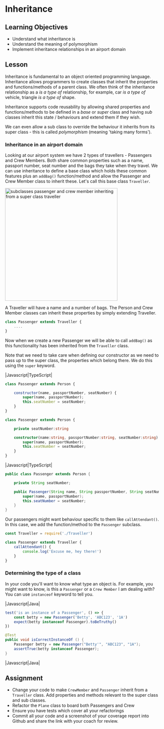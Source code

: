 # Inheritance

## Learning Objectives
* Understand what inheritance is
* Understand the meaning of polymorphism
* Implement inheritance relationships in an airport domain

## Lesson
Inheritance is fundamental to an object oriented programming language. Inheritance allows programmers to create classes that inherit the properties and functions/methods of a parent class. We often think of the inheritance relationship as a _is a type of_ relationship, for example, car _is a type of_ vehicle, triangle _is a type of_ shape. 

Inheritance supports code reusability by allowing shared properties and functions/methods to be defined in a _base_ or _super_ class and having _sub_ classes inherit this state / behaviours and extend them if they wish.

We can even allow a sub class to override the behaviour it inherits from its super class - this is called _polymorphism_ (meaning 'taking many forms').

### Inheritance in an airport domain

Looking at our airport system we have 2 types of travellers - Passengers and Crew Members. Both share common properties such as a name, passport number, seat number and the bags they take when they travel. We can use inheritance to define a base class which holds these common features plus an `addBag()` function/method and allow the Passenger and Crew Member class to inherit these. Let's call this base class `Traveller`.

<img width="368" alt="subclasses passenger and crew member inheriting from a super class traveller" src="https://user-images.githubusercontent.com/1316724/152109221-841e6503-2b53-40b8-82ed-1104378c92ff.png">

A Traveller will have a name and a number of bags. The Person and Crew Member classes can inherit these properties by simply extending Traveller.

```javascript
class Passenger extends Traveller {
    ....
}
```

Now when we create a new Passenger we will be able to call `addBag()` as this functionality has been inherited from the `Traveller` class. 

Note that we need to take care when defining our constructor as we need to pass up to the super class, the properties which belong there. We do this using the `super` keyword.

|Javascript|TypeScript|
```javascript
class Passenger extends Person {

    constructor(name, passportNumber, seatNumber) {
        super(name, passportNumber);
        this.seatNumber = seatNumber;
    }
}
```
```typescript
class Passenger extends Person {

    private seatNumber:string

    constructor(name:string, passportNumber:string, seatNumber:string) {
        super(name, passportNumber);
        this.seatNumber = seatNumber;
    }
}
```
|Javascript|TypeScript|

```java
public class Passenger extends Person {

    private String seatNumber;

    public Passenger(String name, String passportNumber, String seatNumber) {
        super(name, passportNumber);
        this.seatNumber = seatNumber;
    }
}
```
Our passengers might want behaviour specific to them like `callAttendant()`. In this case, we add the function/method to the `Passenger` subclass.

```javascript
const Traveller = require('./Traveller')

class Passenger extends Traveller {
    callAttendant() {
        console.log('Excuse me, hey there!')
    }
}
```

### Determining the type of a class
In your code you'll want to know what type an object is. For example, you might want to know, is this a `Passenger` or a `Crew Member` I am dealing with? You can use `instanceof` keyword to tell you.

|Javascript|Java|
```javascript
test('is an instance of a Passenger', () => {
    const betty = new Passenger('Betty', 'ABC123', '1A')
    expect(betty instanceof Passenger).toBeTruthy()
})
```
```java
@Test
public void isCorrectInstanceOf () {
    Passenger betty = new Passenger("Betty'", "ABC123", "1A");
    assertTrue(betty instanceof Passenger);
}
```
|Javascript|Java|

## Assignment
* Change your code to make `CrewMember` and `Passenger` inherit from a `Traveller` class. Add properties and methods relevant to the super class and sub classes.
* Refactor the `Plane` class to board both Passengers and Crew 
* Ensure you have tests which cover all your refactorings
* Commit all your code and a screenshot of your coverage report into Github and share the link with your coach for review.

